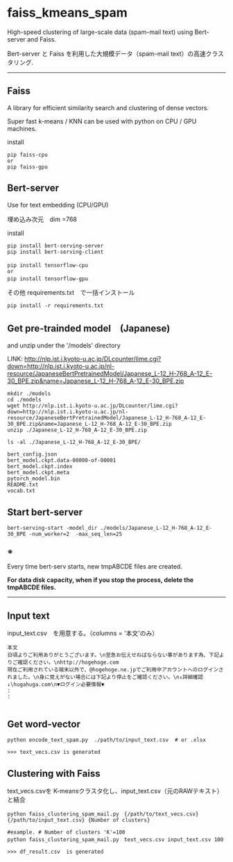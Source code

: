 # faiss_kmeans_spam

High-speed clustering of large-scale data (spam-mail text) using Bert-server and Faiss.

Bert-server と Faiss を利用した大規模データ（spam-mail text）の高速クラスタリング.

----

## Faiss

A library for efficient similarity search and clustering of dense vectors.

Super fast k-means / KNN can be used with python on CPU / GPU machines.


install
```
pip faiss-cpu
or
pip faiss-gpu

```

## Bert-server

Use for text embedding (CPU/GPU)

埋め込み次元　dim =768


install
```
pip install bert-serving-server
pip install bert-serving-client

pip install tensorflow-cpu 　
or 
pip install tensorflow-gpu 　

```


その他 requirements.txt　で一括インストール

```
pip install -r requirements.txt
```


## Get pre-trainded model　(Japanese) 

and unzip under the '/models' directory


LINK:
http://nlp.ist.i.kyoto-u.ac.jp/DLcounter/lime.cgi?down=http://nlp.ist.i.kyoto-u.ac.jp/nl-resource/JapaneseBertPretrainedModel/Japanese_L-12_H-768_A-12_E-30_BPE.zip&name=Japanese_L-12_H-768_A-12_E-30_BPE.zip

```
mkdir ./models
cd ./models
wget http://nlp.ist.i.kyoto-u.ac.jp/DLcounter/lime.cgi?down=http://nlp.ist.i.kyoto-u.ac.jp/nl-resource/JapaneseBertPretrainedModel/Japanese_L-12_H-768_A-12_E-30_BPE.zip&name=Japanese_L-12_H-768_A-12_E-30_BPE.zip
unzip ./Japanese_L-12_H-768_A-12_E-30_BPE.zip

ls -al ./Japanese_L-12_H-768_A-12_E-30_BPE/

bert_config.json
bert_model.ckpt.data-00000-of-00001
bert_model.ckpt.index
bert_model.ckpt.meta
pytorch_model.bin
README.txt
vocab.txt

```

## Start bert-server

```
bert-serving-start -model_dir ./models/Japanese_L-12_H-768_A-12_E-30_BPE -num_worker=2  -max_seq_len=25
```

### ※
Every time bert-serv starts, new tmpABCDE files are created. 

<b>For data disk capacity, when if you stop the process, delete the tmpABCDE files.</b> 

----


## Input text

input_text.csv　を用意する。（columns = '本文'のみ）

```
本文
日頃よりご利用ありがとうございます。\n至急お伝えせねばならない事があります為、下記よりご確認ください。\nhttp://hogehoge.com
現在ご利用されている端末以外で、@hogehoge.ne.jpでご利用中アカウントへのログインされました。\n身に覚えがない場合には下記より停止をご確認ください。\n↓詳細確認↓\hugahuga.com\n▼ログイン必要情報▼
:
:


````
## Get word-vector
```
python encode_text_spam.py  ./path/to/input_text.csv  # or .xlsx

>>> text_vecs.csv is generated
```


## Clustering with Faiss

text_vecs.csvを K-meansクラスタ化し、input_text.csv（元のRAWテキスト）と結合

```
python faiss_clustering_spam_mail.py　{/path/to/text_vecs.csv} {/path/to/input_text.csv} {Number of clusters}

#example. # Number of clusters 'K'=100
python faiss_clustering_spam_mail.py　text_vecs.csv input_text.csv 100  

>>> df_result.csv  is generated
```


